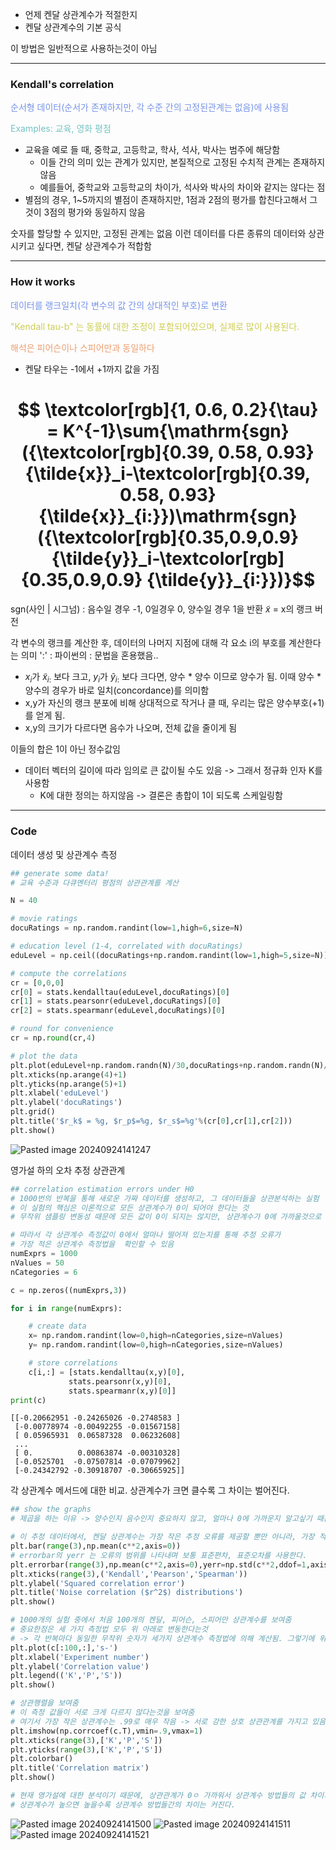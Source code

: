 - 언제 켄달 상관계수가 적절한지
- 켄달 상관계수의 기본 공식

이 방법은 일반적으로 사용하는것이 아님

---
### Kendall's correlation

<span style="color:rgb(118, 147, 234)">순서형 데이터(순서가 존재하지만, 각 수준 간의 고정된관계는 없음)에 사용됨</span>

<span style="color:rgb(116, 195, 194)">Examples: 교육, 영화 평점</span>
- 교육을 예로 들 때, 중학교, 고등학교, 학사, 석사, 박사는 범주에 해당함
	- 이들 간의 의미 있는 관계가 있지만, 본질적으로 고정된 수치적 관계는 존재하지 않음
	- 예를들어, 중학교와 고등학교의 차이가, 석사와 박사의 차이와 같지는 않다는 점
- 별점의 경우, 1~5까지의 별점이 존재하지만, 1점과 2점의 평가를 합친다고해서 그것이 3점의 평가와 동일하지 않음

숫자를 할당할 수 있지만, 고정된 관계는 없음
이런 데이터를 다른 종류의 데이터와 상관시키고 싶다면, 켄달 상관계수가 적합함

---
### How it works

<span style="color:rgb(118, 147, 234)">데이터를 랭크일치(각 변수의 값 간의 상대적인 부호)로 변환</span>

<span style="color:rgb(205, 205, 81)">"Kendall tau-b" 는 동률에 대한 조정이 포함되어있으며, 실제로 많이 사용된다.</span> 

<span style="color:rgb(236, 158, 111)">해석은 피어슨이나 스피어만과 동일하다</span> 
- 켄달 타우는 -1에서 +1까지 값을 가짐

# $$ \textcolor[rgb]{1, 0.6, 0.2}{\tau} = K^{-1}\sum{\mathrm{sgn}({\textcolor[rgb]{0.39, 0.58, 0.93} {\tilde{x}}_i-\textcolor[rgb]{0.39, 0.58, 0.93} {\tilde{x}}_{i:}})\mathrm{sgn}({\textcolor[rgb]{0.35,0.9,0.9} {\tilde{y}}_i-\textcolor[rgb]{0.35,0.9,0.9} {\tilde{y}}_{i:}})}$$
sgn(사인 | 시그넘) : 음수일 경우 -1, 0일경우 0, 양수일 경우 1을 반환
$\tilde{x}$ = x의 랭크 버전

각 변수의 랭크를 계산한 후, 데이터의 나머지 지점에 대해 각 요소 i의 부호를 계산한다는 의미
':' : 파이썬의 : 문법을 혼용했음..

- $x_i$가 $\tilde{x}_{i:}$ 보다 크고, $y_i$가 $\tilde{y}_{i:}$ 보다 크다면, 양수 * 양수 이므로 양수가 됨.
이때 양수 * 양수의 경우가 바로 일치(concordance)를 의미함
- x,y가 자신의 랭크 분포에 비해 상대적으로 작거나 클 때, 우리는 많은 양수부호(+1)를 얻게 됨.
- x,y의 크기가 다르다면 음수가 나오며, 전체 값을 줄이게 됨

이들의 합은 1이 아닌 정수값임
- 데이터 벡터의 길이에 따라 임의로 큰 값이될 수도 있음 -> 그래서 정규화 인자 K를 사용함
	- K에 대한 정의는 하지않음 -> 결론은 총합이 1이 되도록 스케일링함

---
### Code

데이터 생성 및 상관계수 측정
```python
## generate some data!
# 교육 수준과 다큐멘터리 평점의 상관관계를 계산

N = 40

# movie ratings
docuRatings = np.random.randint(low=1,high=6,size=N)

# education level (1-4, correlated with docuRatings)
eduLevel = np.ceil((docuRatings+np.random.randint(low=1,high=5,size=N))/9*4)

# compute the correlations
cr = [0,0,0]
cr[0] = stats.kendalltau(eduLevel,docuRatings)[0]
cr[1] = stats.pearsonr(eduLevel,docuRatings)[0]
cr[2] = stats.spearmanr(eduLevel,docuRatings)[0]

# round for convenience
cr = np.round(cr,4)

# plot the data
plt.plot(eduLevel+np.random.randn(N)/30,docuRatings+np.random.randn(N)/30,'ks',markersize=10,markerfacecolor=[0,0,0,.25])
plt.xticks(np.arange(4)+1)
plt.yticks(np.arange(5)+1)
plt.xlabel('eduLevel')
plt.ylabel('docuRatings')
plt.grid()
plt.title('$r_k$ = %g, $r_p$=%g, $r_s$=%g'%(cr[0],cr[1],cr[2]))
plt.show()
```

![Pasted image 20240924141247](../../Pasted%20image%2020240924141247.png)

영가설 하의 오차 추정 상관관계
```python
## correlation estimation errors under H0
# 1000번의 반복을 통해 새로운 가짜 데이터를 생성하고, 그 데이터들을 상관분석하는 실험
# 이 실험의 핵심은 이론적으로 모든 상관계수가 0이 되어야 한다는 것
# 무작위 샘플링 변동성 때문에 모든 값이 0이 되지는 않지만, 상관계수가 0에 가까울것으로 기대

# 따라서 각 상관계수 측정값이 0에서 얼마나 떨어져 있는지를 통해 추정 오류가 
# 가장 적은 상관계수 측정법을  확인할 수 있음
numExprs = 1000
nValues = 50
nCategories = 6

c = np.zeros((numExprs,3))

for i in range(numExprs):

    # create data
    x= np.random.randint(low=0,high=nCategories,size=nValues)
    y= np.random.randint(low=0,high=nCategories,size=nValues)

    # store correlations
    c[i,:] = [stats.kendalltau(x,y)[0],
             stats.pearsonr(x,y)[0],
             stats.spearmanr(x,y)[0]]
print(c)
```

```
[[-0.20662951 -0.24265026 -0.2748583 ]
 [-0.00778974 -0.00492255 -0.01567158]
 [ 0.05965931  0.06587328  0.06232608]
 ...
 [ 0.          0.00863874 -0.00310328]
 [-0.0525701  -0.07507814 -0.07079962]
 [-0.24342792 -0.30918707 -0.30665925]]
```

각 상관계수 메서드에 대한 비교. 상관계수가 크면 클수록 그 차이는 벌어진다.
```python
## show the graphs
# 제곱을 하는 이유 -> 양수인지 음수인지 중요하지 않고, 얼마나 0에 가까운지 알고싶기 때문

# 이 추정 데이터에서, 켄달 상관계수는 가장 작은 추정 오류를 제공할 뿐만 아니라, 가장 적은 분산을 보임
plt.bar(range(3),np.mean(c**2,axis=0))
# errorbar의 yerr 는 오류의 범위를 나타내며 보통 표준편차, 표준오차를 사용한다.
plt.errorbar(range(3),np.mean(c**2,axis=0),yerr=np.std(c**2,ddof=1,axis=0))
plt.xticks(range(3),('Kendall','Pearson','Spearman'))
plt.ylabel('Squared correlation error')
plt.title('Noise correlation ($r^2$) distributions')
plt.show()

# 1000개의 실험 중에서 처음 100개의 켄달, 피어슨, 스피어만 상관계수를 보여줌
# 중요한점은 세 가지 측정법 모두 위 아래로 변동한다는것 
# -> 각 반복마다 동일한 무작위 숫자가 세가지 상관계수 측정법에 의해 계산됨. 그렇기에 위아래로 출렁이는것
plt.plot(c[:100,:],'s-')
plt.xlabel('Experiment number')
plt.ylabel('Correlation value')
plt.legend(('K','P','S'))
plt.show()

# 상관행렬을 보여줌
# 이 측정 값들이 서로 크게 다르지 않다는것을 보여줌
# 여기서 가장 작은 상관계수는 .99로 매우 작음 -> 서로 강한 상호 상관관계를 가지고 있음
plt.imshow(np.corrcoef(c.T),vmin=.9,vmax=1)
plt.xticks(range(3),['K','P','S'])
plt.yticks(range(3),['K','P','S'])
plt.colorbar()
plt.title('Correlation matrix')
plt.show()

# 현재 영가설에 대한 분석이기 때문에, 상관관계가 0ㅇ 가까워서 상관계수 방법들의 값 차이가 크게 나지 않았지만,
# 상관계수가 높으면 높을수록 상관계수 방법들간의 차이는 커진다.
```
![Pasted image 20240924141500](../../Pasted%20image%2020240924141500.png)
![Pasted image 20240924141511](../../Pasted%20image%2020240924141511.png)
![Pasted image 20240924141521](../../Pasted%20image%2020240924141521.png)
